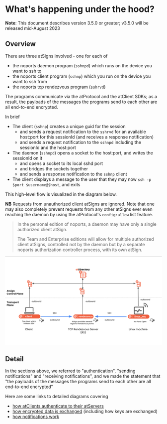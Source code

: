 # What's happening under the hood?

**Note**: This document describes version 3.5.0 or greater; v3.5.0 will be
released mid-August 2023

## Overview
There are three atSigns involved - one for each of
- the noports daemon program (`sshnpd`) which runs on the device you want to 
  ssh to
- the noports client program (`sshnp`) which you run on the device you want to 
  ssh from
- the noports tcp rendezvous program (`sshrvd`)

The programs communicate via the atProtocol and the atClient SDKs; as a 
result, the payloads of the messages the programs send to each other are all 
end-to-end encrypted.

In brief
- The client (`sshnp`) creates a unique guid for the session
  - and sends a request notification to the `sshrvd` for an available host:port 
    for this sessionId (and receives a response notification)
  - and sends a request notification to the `sshnpd` including the sessionId 
    and the host:port
- The daemon (`sshnpd`) opens a socket to the host:port, and writes the 
  sessionId on it
  - and opens a socket to its local sshd port
  - and bridges the sockets together
  - and sends a response notification to the `sshnp` client
- The client displays a message to the user that they may now `ssh -p $port $username@$host`, and exits

This high-level flow is visualized in the diagram below.

**NB** Requests from unauthorized client atSigns are ignored. Note that one
may also completely prevent requests from any other atSigns ever even
reaching the daemon by using the atProtocol's `config:allow` list feature.
> In the personal edition of noports, a daemon may have only a single
> authorized client atSign.
>
> The Team and Enterprise editions will allow for multiple authorized client
> atSigns, controlled not by the daemon but by a separate noports
> authorization controller process, with its own atSign.

![](overview.png)

## Detail
In the sections above, we referred to "authentication", "sending 
notifications" and "receiving notifications", and we made the statement that
"the payloads of the messages the programs send to each other are all
end-to-end encrypted"

Here are some links to detailed diagrams covering
- [how atClients authenticate to their atServers](https://github.com/atsign-foundation/at_protocol/blob/trunk/decisions/2023-01-pkam-per-app-and-device.md#appendix---current-flows)
- [how encrypted data is exchanged](https://github.com/atsign-foundation/at_protocol/blob/trunk/usage-examples/how-to-exchange-encrypted-data.md) (including how keys are exchanged)
- [how notifications work](https://github.com/atsign-foundation/at_protocol/blob/trunk/usage-examples/how-notifications-work.md)
